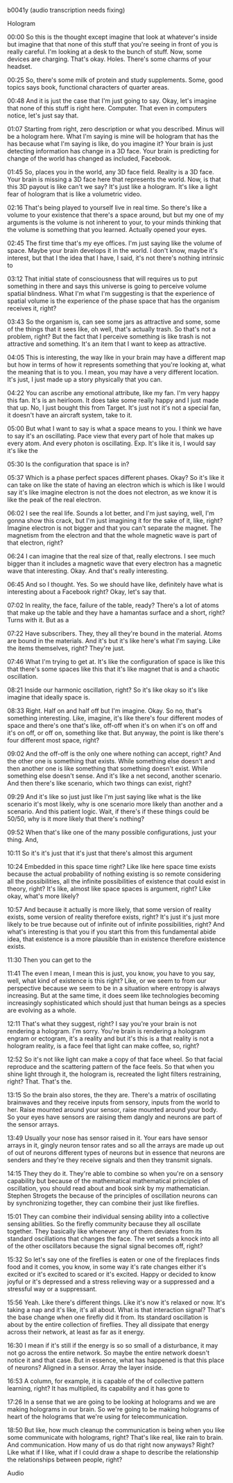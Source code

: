 b0041y
(audio transcription needs fixing)

Hologram

00:00
So this is the thought except imagine that look at whatever's inside but imagine that that none of this stuff that you're seeing in front of you is really careful. I'm looking at a desk to the bunch of stuff. Now, some devices are charging. That's okay. Holes. There's some charms of your headset.

00:25
So, there's some milk of protein and study supplements. Some, good topics says book, functional characters of quarter areas.

00:48
And it is just the case that I'm just going to say. Okay, let's imagine that none of this stuff is right here. Computer. That even in computers notice, let's just say that.

01:07
Starting from right, zero description or what you described. Minus will be a hologram here. What I'm saying is mine will be hologram that has the has because what I'm saying is like, do you imagine it? Your brain is just detecting information has change in a 3D face. Your brain is predicting for change of the world has changed as included, Facebook.

01:45
So, places you in the world, any 3D face field. Reality is a 3D face. Your brain is missing a 3D face here that represents the world. Now, is that this 3D payout is like can't we say? It's just like a hologram. It's like a light fear of hologram that is like a volumetric video.

02:16
That's being played to yourself live in real time. So there's like a volume to your existence that there's a space around, but but my one of my arguments is the volume is not inherent to your, to your minds thinking that the volume is something that you learned. Actually opened your eyes.

02:45
The first time that's my eye offices. I'm just saying like the volume of space. Maybe your brain develops it in the world. I don't know, maybe it's interest, but that I the idea that I have, I said, it's not there's nothing intrinsic to

03:12
That initial state of consciousness that will requires us to put something in there and says this universe is going to perceive volume spatial blindness. What I'm what I'm suggesting is that the experience of spatial volume is the experience of the phase space that has the organism receives it, right?

03:43
So the organism is, can see some jars as attractive and some, some of the things that it sees like, oh well, that's actually trash. So that's not a problem, right? But the fact that I perceive something is like trash is not attractive and something. It's an item that I want to keep as attractive.

04:05
This is interesting, the way like in your brain may have a different map but how in terms of how it represents something that you're looking at, what the meaning that is to you. I mean, you may have a very different location. It's just, I just made up a story physically that you can.

04:22
You can ascribe any emotional attribute, like my fan. I'm very happy this fan. It's is an heirloom. It does take some really happy and I just made that up. No, I just bought this from Target. It's just not it's not a special fan, it doesn't have an aircraft system, take to it.

05:00
But what I want to say is what a space means to you. I think we have to say it's an oscillating. Pace view that every part of hole that makes up every atom. And every photon is oscillating. Exp. It's like it is, I would say it's like the

05:30
Is the configuration that space is in?

05:37
Which is a phase perfect spaces different phases. Okay? So it's like it can take on like the state of having an electron which is which is like I would say it's like imagine electron is not the does not electron, as we know it is like the peak of the real electron.

06:02
I see the real life. Sounds a lot better, and I'm just saying, well, I'm gonna show this crack, but I'm just imagining it for the sake of it, like, right? Imagine electron is not bigger and that you can't separate the magnet. The magnetism from the electron and that the whole magnetic wave is part of that electron, right?

06:24
I can imagine that the real size of that, really electrons. I see much bigger than it includes a magnetic wave that every electron has a magnetic wave that interesting. Okay. And that's really interesting.

06:45
And so I thought. Yes. So we should have like, definitely have what is interesting about a Facebook right? Okay, let's say that.

07:02
In reality, the face, failure of the table, ready? There's a lot of atoms that make up the table and they have a hamantas surface and a short, right? Turns with it. But as a

07:22
Have subscribers. They, they all they're bound in the material. Atoms are bound in the materials. And it's but it's like here's what I'm saying. Like the items themselves, right? They're just.

07:46
What I'm trying to get at. It's like the configuration of space is like this that there's some spaces like this that it's like magnet that is and a chaotic oscillation.

08:21
Inside our harmonic oscillation, right? So it's like okay so it's like imagine that ideally space is.

08:33
Right. Half on and half off but I'm imagine. Okay. So no, that's something interesting. Like, imagine, it's like there's four different modes of space and there's one that's like, off-off when it's on when it's on off and it's on off, or off on, something like that. But anyway, the point is like there's four different most space, right?

09:02
And the off-off is the only one where nothing can accept, right? And the other one is something that exists. While something else doesn't and then another one is like something that something doesn't exist. While something else doesn't sense. And it's like a net second, another scenario. And then there's like scenario, which two things can exist, right?

09:29
And it's like so just just like I'm just saying like what is the like scenario it's most likely, why is one scenario more likely than another and a scenario. And this patient logic. Wait, if there's if these things could be 50/50, why is it more likely that there's nothing?

09:52
When that's like one of the many possible configurations, just your thing. And,

10:11
So it's it's just that it's just that there's almost this argument

10:24
Embedded in this space time right? Like like here space time exists because the actual probability of nothing existing is so remote considering all the possibilities, all the infinite possibilities of existence that could exist in theory, right? It's like, almost like space spaces is argument, right? Like okay, what's more likely?

10:57
And because it actually is more likely, that some version of reality exists, some version of reality therefore exists, right? It's just it's just more likely to be true because out of infinite out of infinite possibilities, right? And what's interesting is that you if you start this from this fundamental abide idea, that existence is a more plausible than in existence therefore existence exists.

11:30
Then you can get to the

11:41
The even I mean, I mean this is just, you know, you have to you say, well, what kind of existence is this right? Like, or we seem to from our perspective because we seem to be in a situation where entropy is always increasing. But at the same time, it does seem like technologies becoming increasingly sophisticated which should just that human beings as a species are evolving as a whole.

12:11
That's what they suggest, right? I say you're your brain is not rendering a hologram. I'm sorry. You're brain is rendering a hologram engram or ectogram, it's a reality and but it's this is a that reality is not a hologram reality, is a face feel that light can make coffee, so, right?

12:52
So it's not like light can make a copy of that face wheel. So that facial reproduce and the scattering pattern of the face feels. So that when you shine light through it, the hologram is, recreated the light filters restraining, right? That. That's the.

13:15
So the brain also stores, the they are. There's a matrix of oscillating brainwaves and they receive inputs from sensory, inputs from the world to her. Raise mounted around your sensor, raise mounted around your body. So your eyes have sensors are raising them dangly and neurons are part of the sensor arrays.

13:49
Usually your nose has sensor raised in it. Your ears have sensor arrays in it, gingly neuron tensor rates and so all the arrays are made up out of out of neurons different types of neurons but in essence that neurons are senders and they're they receive signals and then they transmit signals.

14:15
They they do it. They're able to combine so when you're on a sensory capability but because of the mathematical mathematical principles of oscillation, you should read about and book sink by my mathematician. Stephen Strogets the because of the principles of oscillation neurons can by synchronizing together, they can combine their just like fireflies.

15:01
They can combine their individual sensing ability into a collective sensing abilities. So the firefly community because they all oscillate together. They basically like whenever any of them deviates from its standard oscillations that changes the face. The vet sends a knock into all of the other oscillators because the signal signal becomes off, right?

15:32
So let's say one of the fireflies is eaten or one of the fireplaces finds food and it comes, you know, in some way it's rate changes either it's excited or it's excited to scared or it's excited. Happy or decided to know joyful or it's depressed and a stress relieving way or a suppressed and a stressful way or a suppressant.

15:56
Yeah. Like there's different things. Like it's now it's relaxed or now. It's taking a nap and it's like, it's all about. What is that interaction signal? That's the base change when one firefly did it from. Its standard oscillation is about by the entire collection of fireflies. They all dissipate that energy across their network, at least as far as it energy.

16:30
I mean if it's still if the energy is so so small of a disturbance, it may not go across the entire network. So maybe the entire network doesn't notice it and that case. But in essence, what has happened is that this place of neurons? Aligned in a sensor. Array the layer inside.

16:53
A column, for example, it is capable of the of collective pattern learning, right? It has multiplied, its capability and it has gone to

17:26
In a sense that we are going to be looking at holograms and we are making holograms in our brain. So we're going to be making holograms of heart of the holograms that we're using for telecommunication.

18:50
But like, how much cleanup the communication is being when you like some communicate with holograms, right? That's like real, like rain to brain. And communication. How many of us do that right now anyways? Right? Like what if I like, what if I could draw a shape to describe the relationship the relationships between people, right?


Audio
